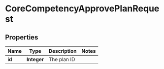 

# CoreCompetencyApprovePlanRequest


## Properties

| Name | Type | Description | Notes |
|------------ | ------------- | ------------- | -------------|
|**id** | **Integer** | The plan ID |  |



